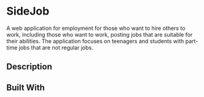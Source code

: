 # SideJob
A web application for employment for those who want to hire others to work, including those who want to work, posting jobs that are suitable for their abilities. The application focuses on teenagers and students with part-time jobs that are not regular jobs.

## Description


## Built With